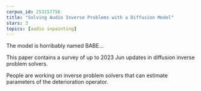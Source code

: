 ```yaml
---
corpus_id: 253157756
title: "Solving Audio Inverse Problems with a Diffusion Model"
stars: 3
topics: [audio inpainting]
---
```


The model is horribably named BABE...

This paper contains a survey of up to 2023 Jun updates in diffusion inverse problem solvers.

People are working on inverse problem solvers that can estimate parameters of the deterioration operator.


